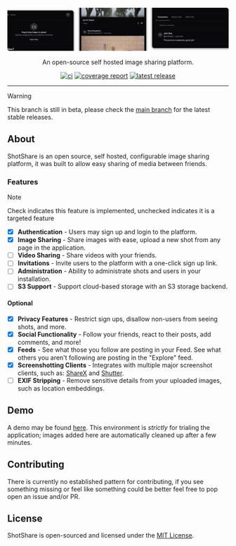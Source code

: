 <p align="center">

![ShotShare banner image](/.assets/banner.png)

</p>

<div align="center">

<p>An open-source self hosted image sharing platform.</p>

<a href="">![ci](https://img.shields.io/github/actions/workflow/status/mdshack/shotshare/.github%2Fworkflows%2Fci.yaml?style=for-the-badge&label=CI)</a>
<a href="">![coverage report](https://img.shields.io/codecov/c/github/mdshack/shotshare?token=S4MN02T3LN&style=for-the-badge)</a>
<a href="">![latest release](https://img.shields.io/github/v/release/mdshack/shotshare?logo=github&style=for-the-badge)</a>

</div>

---

> [!WARNING]  
> This branch is still in beta, please check the [main branch](https://github.com/mdshack/shotshare) for the latest stable releases.

## About

ShotShare is an open source, self hosted, configurable image sharing platform, it was built to allow easy sharing of media between friends.

### Features

> [!NOTE]  
> Check indicates this feature is implemented, unchecked indicates it is a targeted feature

- [X] **Authentication** - Users may sign up and login to the platform.
- [X] **Image Sharing** - Share images with ease, upload a new shot from any page in the application.
- [ ] **Video Sharing** - Share videos with your friends.
- [ ] **Invitations** - Invite users to the platform with a one-click sign up link.
- [ ] **Administration** - Ability to administrate shots and users in your installation.
- [ ] **S3 Support** - Support cloud-based storage with an S3 storage backend.

#### Optional

- [X] **Privacy Features** - Restrict sign ups, disallow non-users from seeing shots, and more.
- [X] **Social Functionality** - Follow your friends, react to their posts, add comments, and more!
- [X] **Feeds** - See what those you follow are posting in your Feed. See what others you aren't following are posting in the "Explore" feed.
- [X] **Screenshotting Clients** - Integrates with multiple major screenshot clients, such as: [ShareX](#) and [Shutter](#).
- [ ] **EXIF Stripping** - Remove sensitive details from your uploaded images, such as location embeddings.

## Demo

A demo may be found [here](https://demo.shotshare.dev/). This environment is _strictly_ for trialing the application; images added here are automatically cleaned up after a few minutes.

## Contributing

There is currently no established pattern for contributing, if you see something missing or feel like something could be better feel free to pop open an issue and/or PR.

## License

ShotShare is open-sourced and licensed under the [MIT License](/LICENSE).
